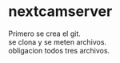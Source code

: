 # nextcamserver

Primero se crea el git. <br>
se clona y se meten archivos. <br>
obligacion todos tres archivos. <br>


